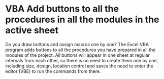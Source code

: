 # VBA Add buttons to all the procedures in all the modules in the active sheet  

Do you draw buttons and assign macros one by one?
The Excel VBA program adds buttons to all the procedures you have prepared in all the modules of the project.
All buttons will appear in one sheet at regular intervals from each other, so there is no need to create them one by one, including size, 
design, location control and saves the need to enter the editor (VBE) to run the commands from there.

